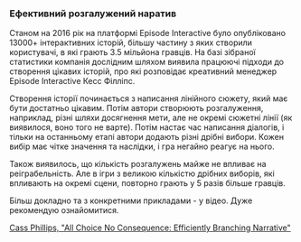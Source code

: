 ### Ефективний розгалужений наратив

Станом на 2016 рік на платформі Episode Interactive було опубліковано 13000+ інтерактивних історій, більшу частину з яких створили користувачі, в які грають 3.5 мільйона гравців. На базі зібраної статистики компанія дослідним шляхом виявила працюючі підходи до створення цікавих історій, про які розповідає креативний менеджер Episode Interactive Кесс Філліпс.

Створення історії починається з написання лінійного сюжету, який має бути достатньо цікавим. Потім автори створюють розгалуження, наприклад, різні шляхи досягнення мети, але не окремі сюжетні лінії (як виявилося, воно того не варте). Потім настає час написання діалогів, і тільки на останньому етапі автори додають різні дрібні вибори. Кожен вибір має чітке значення та наслідки, і гра негайно реагує на нього.

Також виявилось, що кількість розгалужень майже не впливає на реіграбельність. Але в ігри з великою кількістю дрібних виборів, які впливають на окремі сцени, повторно грають у 5 разів більше гравців.

Більш докладно та з конкретними прикладами - у відео. Дуже рекомендую ознайомитися.

[Cass Phillips, "All Choice No Consequence: Efficiently Branching Narrative"](https://www.youtube.com/watch?v=TEa9aSDHawA)